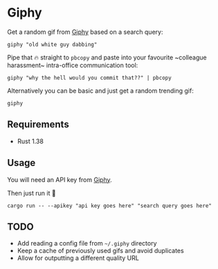 # Giphy

Get a random gif from [Giphy](https://giphy.com/) based on a search query:

```shell
giphy "old white guy dabbing"
```

Pipe that 🔥 straight to `pbcopy` and paste into your favourite ~colleague harassment~ intra-office communication tool:

```shell
giphy "why the hell would you commit that??" | pbcopy
```

Alternatively you can be basic and just get a random trending gif:

```shell
giphy
```

## Requirements

* Rust 1.38

## Usage

You will need an API key from [Giphy](https://developers.giphy.com/).

Then just run it 🤙

```shell
cargo run -- --apikey "api key goes here" "search query goes here"
```

## TODO

* Add reading a config file from `~/.giphy` directory
* Keep a cache of previously used gifs and avoid duplicates
* Allow for outputting a different quality URL
